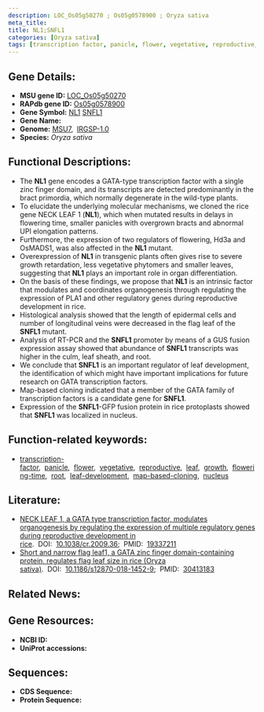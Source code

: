 ```yaml
---
description: LOC_Os05g50270 ; Os05g0578900 ; Oryza sativa
meta_title:
title: NL1;SNFL1
categories: [Oryza sativa]
tags: [transcription factor, panicle, flower, vegetative, reproductive, leaf, growth, flowering time, root, leaf development, map-based cloning, nucleus]
---
```


## Gene Details:
- **MSU gene ID:** [LOC_Os05g50270](http://rice.uga.edu/cgi-bin/ORF_infopage.cgi?orf=LOC_Os05g50270)  
- **RAPdb gene ID:** [Os05g0578900](https://rapdb.dna.affrc.go.jp/locus/?name=Os05g0578900)  
- **Gene Symbol:** <u>NL1</u>&nbsp;<u>SNFL1</u>
- **Gene Name:**
- **Genome:**  [MSU7](http://rice.uga.edu/),&nbsp;&nbsp;[IRGSP-1.0](https://rapdb.dna.affrc.go.jp/download/irgsp1.html)
- **Species:** *Oryza sativa*

## Functional Descriptions:
   - The **NL1** gene encodes a GATA-type transcription factor with a single zinc finger domain, and its transcripts are detected predominantly in the bract primordia, which normally degenerate in the wild-type plants.
   - To elucidate the underlying molecular mechanisms, we cloned the rice gene NECK LEAF 1 (**NL1**), which when mutated results in delays in flowering time, smaller panicles with overgrown bracts and abnormal UPI elongation patterns.
   - Furthermore, the expression of two regulators of flowering, Hd3a and OsMADS1, was also affected in the **NL1** mutant.
   - Overexpression of **NL1** in transgenic plants often gives rise to severe growth retardation, less vegetative phytomers and smaller leaves, suggesting that **NL1** plays an important role in organ differentiation.
   - On the basis of these findings, we propose that **NL1** is an intrinsic factor that modulates and coordinates organogenesis through regulating the expression of PLA1 and other regulatory genes during reproductive development in rice.
   - Histological analysis showed that the length of epidermal cells and number of longitudinal veins were decreased in the flag leaf of the **SNFL1** mutant.
   - Analysis of RT-PCR and the **SNFL1** promoter by means of a GUS fusion expression assay showed that abundance of **SNFL1** transcripts was higher in the culm, leaf sheath, and root.
   - We conclude that **SNFL1** is an important regulator of leaf development, the identification of which might have important implications for future research on GATA transcription factors.
   - Map-based cloning indicated that a member of the GATA family of transcription factors is a candidate gene for **SNFL1**.
   - Expression of the **SNFL1**-GFP fusion protein in rice protoplasts showed that **SNFL1** was localized in nucleus.

## Function-related keywords:
   - [transcription-factor](/tags/transcription-factor/),&nbsp;&nbsp;[panicle](/tags/panicle/),&nbsp;&nbsp;[flower](/tags/flower/),&nbsp;&nbsp;[vegetative](/tags/vegetative/),&nbsp;&nbsp;[reproductive](/tags/reproductive/),&nbsp;&nbsp;[leaf](/tags/leaf/),&nbsp;&nbsp;[growth](/tags/growth/),&nbsp;&nbsp;[flowering-time](/tags/flowering-time/),&nbsp;&nbsp;[root](/tags/root/),&nbsp;&nbsp;[leaf-development](/tags/leaf-development/),&nbsp;&nbsp;[map-based-cloning](/tags/map-based-cloning/),&nbsp;&nbsp;[nucleus](/tags/nucleus/)

## Literature:
   - [NECK LEAF 1, a GATA type transcription factor, modulates organogenesis by regulating the expression of multiple regulatory genes during reproductive development in rice](https://www.doi.org/10.1038/cr.2009.36).&nbsp;&nbsp;DOI:&nbsp;&nbsp;[10.1038/cr.2009.36](https://www.doi.org/10.1038/cr.2009.36);&nbsp;&nbsp;PMID:&nbsp;&nbsp;[19337211](https://pubmed.ncbi.nlm.nih.gov/19337211/)
   - [Short and narrow flag leaf1, a GATA zinc finger domain-containing protein, regulates flag leaf size in rice (Oryza sativa)](https://www.doi.org/10.1186/s12870-018-1452-9).&nbsp;&nbsp;DOI:&nbsp;&nbsp;[10.1186/s12870-018-1452-9](https://www.doi.org/10.1186/s12870-018-1452-9);&nbsp;&nbsp;PMID:&nbsp;&nbsp;[30413183](https://pubmed.ncbi.nlm.nih.gov/30413183/)

## Related News:

## Gene Resources:
- **NCBI ID:**  []()
- **UniProt accessions:** [](https://www.uniprot.org/uniprotkb//entry)

## Sequences:
- **CDS Sequence:**
- **Protein Sequence:**
